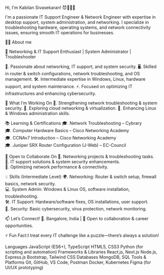  Hi, I'm Kabilan Sivasekaran! 😈👾👨‍💻

   I'm a passionate IT Support Engineer & Network Engineer with expertise in desktop support, system administration, and networking. I specialize in troubleshooting hardware, operating systems, and network connectivity issues, ensuring smooth IT operations for businesses.

👨‍💻 About me

🚀 Networking & IT Support Enthusiast | System Administrator | Troubleshooter

🔌. Passionate about networking, IT support, and system security.
🖥️. Skilled in router & switch configurations, network troubleshooting, and OS management.
🛠️. Intermediate expertise in Windows, Linux, hardware support, and system maintenance.
⚡. Focused on optimizing IT infrastructures and enhancing cybersecurity. 

🚀 What I’m Working On
🔹. Strengthening network troubleshooting & system security. 
🔹. Exploring cloud networking & virtualization.
🔹. Enhancing Linux & Windows administration skills. 

📚 Learning & Certifications
🎓. Network Troubleshooting – Cybrary  
🎓. Computer Hardware Basics – Cisco Networking Academy  
🎓. CCNAv7 Introduction – Cisco Networking Academy  
🎓. Juniper SRX Router Configuration (J-Web) – EC-Council  

🤝 Open to Collaborate On 
🔹. Networking projects & troubleshooting tasks.  
🔹. IT support solutions & system security enhancements.  
🔹. Optimizing network performance & connectivity.  

💡 Skills (Intermediate Level) 
🌍. Networking: Router & switch setup, firewall basics, network security.  
💻. System Admin: Windows & Linux OS, software installation, troubleshooting.  
🛠️. IT Support: Hardware/software fixes, OS installations, user support.  
🔐. Security: Basic cybersecurity, virus protection, network monitoring.  

📫 Let’s Connect!
📍. Bangalore, India | 🔗 Open to collaboration & career opportunities.  

⚡ Fun Fact:I treat every IT challenge like a puzzle—there’s always a solution!  







Languages
JavaScript (ES6+), TypeScript
HTML5, CSS3
Python (for scripting and automation)
Frameworks & Libraries
React.js, Next.js
Node.js, Express.js
Bootstrap, Tailwind CSS
Databases
MongoDB, SQL
Tools & Platforms
Git, GitHub, VS Code, Postman
Docker, Kubernetes
Figma (for UI/UX prototyping)
